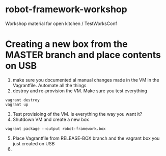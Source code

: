 # robot-framework-workshop
Workshop material for open kitchen / TestWorksConf

# Creating a new box from the MASTER branch and place contents on USB
1. make sure you documented al manual changes made in the VM in the Vagrantfile. Automate all the things
2. destroy and re-provision the VM. Make sure you test everything

  ```   
  vagrant destroy
  vagrant up
  ```
3. Test provisioing of the VM. Is everything the way you want it?
4. Shutdown VM and create a new box

  ```
  vagrant package --output robot-framework.box
  ```
5. Place Vagrantfile from RELEASE-BOX branch and the vagrant box you just created on USB
6. 
